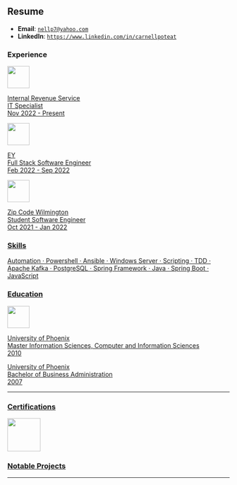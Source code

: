 ## Resume

* **Email**: <a href="mailto: nellp7@yahoo.com" target="_blank">`nellp7@yahoo.com`</a> 
* **LinkedIn**: <a href="https://www.linkedin.com/in/carnellpoteat" target="_blank">`https://www.linkedin.com/in/carnellpoteat`</a> 

### Experience
<a href="https://www.irs.gov/" target="_blank"><img src="https://cdn.logoworks.com/wp-content/uploads/2014/04/lores_IRS_logo_blue_PD-1.jpg" 
     width="50" 
     height="50" />
<p>Internal Revenue Service<br>
IT Specialist<br>
Nov 2022 - Present</p>

<a href="https://www.ey.com/en_us" target="_blank"><img src="https://scontent-iad3-1.xx.fbcdn.net/v/t1.6435-9/65537992_2537714302928715_5383031534557069312_n.png?_nc_cat=103&ccb=1-7&_nc_sid=174925&_nc_ohc=fXTMDsi_98kAX8W7kB6&_nc_ht=scontent-iad3-1.xx&oh=00_AfB2yS27nBqaO9MGnqhU0RKh_XPwbbXEp7nr756HJjY-JA&oe=6417D58A" 
     width="50" 
     height="50" />
<p>EY<br>
Full Stack Software Engineer<br>
Feb 2022 - Sep 2022</p>

<a href="https://www.zipcodewilmington.com/" target="_blank"><img src="https://technical.ly/wp-content/uploads/2015/06/zcw_logo.jpg" 
     width="50" 
     height="50" />
<p>Zip Code Wilmington<br>
Student Software Engineer<br>
Oct 2021 - Jan 2022</p>

### Skills
Automation · Powershell · Ansible · Windows Server · Scripting · TDD · Apache Kafka · PostgreSQL · Spring Framework · Java · Spring Boot · JavaScript

### Education
<a href="https://www.phoenix.edu/" target="_blank"><img src="https://media.licdn.com/dms/image/C560BAQEGQYvlDi-5OQ/company-logo_200_200/0/1590679997236?e=1684972800&v=beta&t=gWCaxXtkS6EAPvj6niXeZodeIbbvNivfqbnaXvw1HOM" 
     width="50" 
     height="50" />
<p>University of Phoenix<br>
Master Information Sciences, Computer and Information Sciences<br>
2010</p>

<p>University of Phoenix<br>
Bachelor of Business Administration<br>
2007</p>

---

### Certifications
<a href="https://www.comptia.org/" target="_blank"><img src="https://comptiawebsite.blob.core.windows.net/webcontent/images/default-source/siteicons/logoaplus.svg?sfvrsn=5ee1de19_2" 
     width="75" 
     height="75" />

### Notable Projects


---

